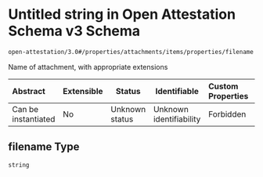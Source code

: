 # Untitled string in Open Attestation Schema v3 Schema

```txt
open-attestation/3.0#/properties/attachments/items/properties/filename
```

Name of attachment, with appropriate extensions


| Abstract            | Extensible | Status         | Identifiable            | Custom Properties | Additional Properties | Access Restrictions | Defined In                                                                       |
| :------------------ | ---------- | -------------- | ----------------------- | :---------------- | --------------------- | ------------------- | -------------------------------------------------------------------------------- |
| Can be instantiated | No         | Unknown status | Unknown identifiability | Forbidden         | Allowed               | none                | [tradetrust.schema.json\*](../out/tradetrust.schema.json "open original schema") |

## filename Type

`string`
